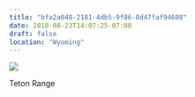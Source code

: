 ```yaml
---
title: "bfa2a048-2181-4db5-9f86-8d47faf94608"
date: 2018-08-23T14:07:25-07:00
draft: false
location: "Wyoming"
---
```


![](https://d17enza3bfujl8.cloudfront.net/IMG_20180823_120952.jpg)

Teton Range
